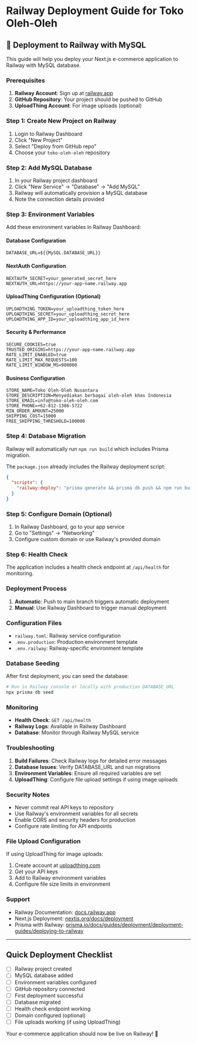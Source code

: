 # Railway Deployment Guide for Toko Oleh-Oleh

## 🚀 Deployment to Railway with MySQL

This guide will help you deploy your Next.js e-commerce application to Railway with MySQL database.

### Prerequisites

1. **Railway Account**: Sign up at [railway.app](https://railway.app)
2. **GitHub Repository**: Your project should be pushed to GitHub
3. **UploadThing Account**: For image uploads (optional)

### Step 1: Create New Project on Railway

1. Login to Railway Dashboard
2. Click "New Project"
3. Select "Deploy from GitHub repo"
4. Choose your `toko-oleh-oleh` repository

### Step 2: Add MySQL Database

1. In your Railway project dashboard
2. Click "New Service" → "Database" → "Add MySQL"
3. Railway will automatically provision a MySQL database
4. Note the connection details provided

### Step 3: Environment Variables

Add these environment variables in Railway Dashboard:

#### Database Configuration
```
DATABASE_URL=${{MySQL.DATABASE_URL}}
```

#### NextAuth Configuration
```
NEXTAUTH_SECRET=your_generated_secret_here
NEXTAUTH_URL=https://your-app-name.railway.app
```

#### UploadThing Configuration (Optional)
```
UPLOADTHING_TOKEN=your_uploadthing_token_here
UPLOADTHING_SECRET=your_uploadthing_secret_here
UPLOADTHING_APP_ID=your_uploadthing_app_id_here
```

#### Security & Performance
```
SECURE_COOKIES=true
TRUSTED_ORIGINS=https://your-app-name.railway.app
RATE_LIMIT_ENABLED=true
RATE_LIMIT_MAX_REQUESTS=100
RATE_LIMIT_WINDOW_MS=900000
```

#### Business Configuration
```
STORE_NAME=Toko Oleh-Oleh Nusantara
STORE_DESCRIPTION=Menyediakan berbagai oleh-oleh khas Indonesia
STORE_EMAIL=info@toko-oleh-oleh.com
STORE_PHONE=+62-812-1386-5722
MIN_ORDER_AMOUNT=25000
SHIPPING_COST=15000
FREE_SHIPPING_THRESHOLD=100000
```

### Step 4: Database Migration

Railway will automatically run `npm run build` which includes Prisma migration.

The `package.json` already includes the Railway deployment script:
```json
{
  "scripts": {
    "railway:deploy": "prisma generate && prisma db push && npm run build"
  }
}
```

### Step 5: Configure Domain (Optional)

1. In Railway Dashboard, go to your app service
2. Go to "Settings" → "Networking"
3. Configure custom domain or use Railway's provided domain

### Step 6: Health Check

The application includes a health check endpoint at `/api/health` for monitoring.

### Deployment Process

1. **Automatic**: Push to main branch triggers automatic deployment
2. **Manual**: Use Railway Dashboard to trigger manual deployment

### Configuration Files

- `railway.toml`: Railway service configuration
- `.env.production`: Production environment template
- `.env.railway`: Railway-specific environment template

### Database Seeding

After first deployment, you can seed the database:

```bash
# Run in Railway console or locally with production DATABASE_URL
npx prisma db seed
```

### Monitoring

- **Health Check**: `GET /api/health`
- **Railway Logs**: Available in Railway Dashboard
- **Database**: Monitor through Railway MySQL service

### Troubleshooting

1. **Build Failures**: Check Railway logs for detailed error messages
2. **Database Issues**: Verify DATABASE_URL and run migrations
3. **Environment Variables**: Ensure all required variables are set
4. **UploadThing**: Configure file upload settings if using image uploads

### Security Notes

- Never commit real API keys to repository
- Use Railway's environment variables for all secrets
- Enable CORS and security headers for production
- Configure rate limiting for API endpoints

### File Upload Configuration

If using UploadThing for image uploads:

1. Create account at [uploadthing.com](https://uploadthing.com)
2. Get your API keys
3. Add to Railway environment variables
4. Configure file size limits in environment

### Support

- Railway Documentation: [docs.railway.app](https://docs.railway.app)
- Next.js Deployment: [nextjs.org/docs/deployment](https://nextjs.org/docs/deployment)
- Prisma with Railway: [prisma.io/docs/guides/deployment/deployment-guides/deploying-to-railway](https://prisma.io/docs/guides/deployment/deployment-guides/deploying-to-railway)

---

## Quick Deployment Checklist

- [ ] Railway project created
- [ ] MySQL database added
- [ ] Environment variables configured
- [ ] GitHub repository connected
- [ ] First deployment successful
- [ ] Database migrated
- [ ] Health check endpoint working
- [ ] Domain configured (optional)
- [ ] File uploads working (if using UploadThing)

Your e-commerce application should now be live on Railway! 🎉

